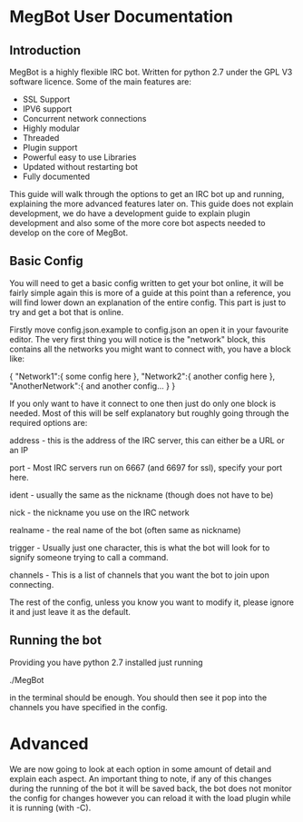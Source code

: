 MegBot User Documentation
=========================

Introduction
------------

MegBot is a highly flexible IRC bot. Written for python 2.7 under the GPL V3 software licence. Some of the main features are:

- SSL Support
- IPV6 support
- Concurrent network connections
- Highly modular
- Threaded
- Plugin support
- Powerful easy to use Libraries
- Updated without restarting bot
- Fully documented

This guide will walk through the options to get an IRC bot up and running, explaining the more advanced features later on. This guide does not explain development, we do have a development guide to explain plugin development and also some of the more core bot aspects needed to develop on the core of MegBot.

Basic Config
------------

You will need to get a basic config written to get your bot online, it will be fairly simple again this is more of a guide at this point than a reference, you will find lower down an explanation of the entire config. This part is just to try and get a bot that is online.

Firstly move config.json.example to config.json an open it in your favourite editor. The very first thing you will notice is the "network" block, this contains all the networks you might want to connect with, you have a block like:

{
    "Network1":{
        some config here
    },
    "Network2":{
        another config here
    },
    "AnotherNetwork":{
        and another config...
    }
}

If you only want to have it connect to one then just do only one block is needed. Most of this will be self explanatory but roughly going through the required options are:

address - this is the address of the IRC server, this can either be a URL or an IP

port - Most IRC servers run on 6667 (and 6697 for ssl), specify your port here.

ident - usually the same as the nickname (though does not have to be)

nick - the nickname you use on the IRC network

realname - the real name of the bot (often same as nickname)

trigger - Usually just one character, this is what the bot will look for to signify someone trying to call a command.

channels - This is a list of channels that you want the bot to join upon connecting.

The rest of the config, unless you know you want to modify it, please ignore it and just leave it as the default.

Running the bot
---------------

Providing you have python 2.7 installed just running

./MegBot

in the terminal should be enough. You should then see it pop into the channels you have specified in the config.


Advanced
========

We are now going to look at each option in some amount of detail and explain each aspect. An important thing to note, if any of this changes during the running of the bot it will be saved back, the bot does not monitor the config for changes however you can reload it with the load plugin while it is running (with -C).


